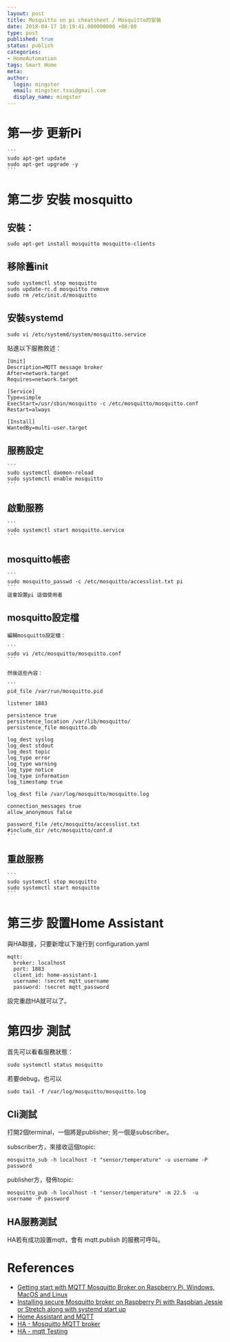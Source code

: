 ```yaml
---
layout: post
title: Mosquitto on pi cheatsheet / Mosquitto的安裝
date: 2018-04-17 18:19:41.000000000 +08:00
type: post
published: true
status: publish
categories:
- HomeAutomation
tags: Smart Home
meta:
author:
  login: mingster
  email: mingster.tsai@gmail.com
  display_name: mingster
---
```

# 第一步 更新Pi
	```
	sudo apt-get update
	sudo apt-get upgrade -y
	```

# 第二步 安裝 mosquitto

## 安裝：

  ```
  sudo apt-get install mosquitto mosquitto-clients
  ```

## 移除舊init

  ```
  sudo systemctl stop mosquitto
  sudo update-rc.d mosquitto remove
  sudo rm /etc/init.d/mosquitto
  ```

## 安裝systemd

  ```
  sudo vi /etc/systemd/system/mosquitto.service
  ```

  貼進以下服務敘述：

  ```
  [Unit]
  Description=MQTT message broker
  After=network.target
  Requires=network.target

  [Service]
  Type=simple
  ExecStart=/usr/sbin/mosquitto -c /etc/mosquitto/mosquitto.conf
  Restart=always

  [Install]
  WantedBy=multi-user.target
  ```

## 服務設定

	```
	sudo systemctl daemon-reload
	sudo systemctl enable mosquitto
	```

## 啟動服務

	```
	sudo systemctl start mosquitto.service
	```

## mosquitto帳密

	```
	sudo mosquitto_passwd -c /etc/mosquitto/accesslist.txt pi
	```
	這會設置pi 這個使用者

## mosquitto設定檔

	編輯mosquitto設定檔：

	```
	sudo vi /etc/mosquitto/mosquitto.conf
	```

	然後這些內容：

	```
	pid_file /var/run/mosquitto.pid

	listener 1883

	persistence true
	persistence_location /var/lib/mosquitto/
	persistence_file mosquitto.db

	log_dest syslog
	log_dest stdout
	log_dest topic
	log_type error
	log_type warning
	log_type notice
	log_type information
	log_timestamp true

	log_dest file /var/log/mosquitto/mosquitto.log

	connection_messages true
	allow_anonymous false

	password_file /etc/mosquitto/accesslist.txt
	#include_dir /etc/mosquitto/conf.d
	```

## 重啟服務

	```
	sudo systemctl stop mosquitto
	sudo systemctl start mosquitto
	```

# 第三步 設置Home Assistant
與HA聯接，只要新增以下幾行到 configuration.yaml

```
mqtt:
  broker: localhost
  port: 1883
  client_id: home-assistant-1
  username: !secret mqtt_username
  password: !secret mqtt_password
```

設完重啟HA就可以了。

# 第四步 測試
首先可以看看服務狀態：

```
sudo systemctl status mosquitto
```

若要debug，也可以
```
sudo tail -f /var/log/mosquitto/mosquitto.log
```

## Cli測試
打開2個terminal，一個將是publisher; 另一個是subscriber。

subscriber方，來接收這個topic:

```
mosquitto_sub -h localhost -t "sensor/temperature" -u username -P password
```

publisher方，發佈topic:

```
mosquitto_pub -h localhost -t "sensor/temperature" -m 22.5  -u username -P password
```

## HA服務測試
HA若有成功設置mqtt，會有 mqtt.publish 的服務可呼叫。


# References
- [Getting start with MQTT Mosquitto Broker on Raspberry Pi, Windows, MacOS and Linux](https://diyprojects.io/mqtt-mosquitto-communicating-connected-objects-iot/#.WtxWQC-B2ls)
- [Installing secure Mosquitto broker on Raspberry Pi with Raspbian Jessie or Stretch along with systemd start up](https://hobbytronics.pk/installing-mosquitto-broker-on-raspberry-pi/)
- [Home Assistant and MQTT](https://swabbster.wordpress.com/2017/06/19/home-assistant-and-mqtt/)
- [HA - Mosquitto MQTT broker](https://www.home-assistant.io/addons/mosquitto/)
- [HA - mqtt Testing](https://www.home-assistant.io/docs/mqtt/testing/)
